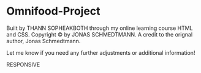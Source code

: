 # Omnifood-Project
Built by THANN SOPHEAKBOTH through my online learning course HTML and CSS. Copyright © by JONAS SCHMEDTMANN. A credit to the orignal author, Jonas Schmedtmann.

Let me know if you need any further adjustments or additional information!

RESPONSIVE






